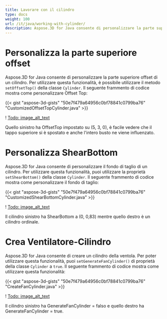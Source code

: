 ```yaml
---
title: Lavorare con il cilindro
type: docs
weight: 100
url: /it/java/working-with-cylinder/
description: Aspose.3D for Java consente di personalizzare la parte superiore offset di un cilindro. Per utilizzare questa funzionalità, è possibile utilizzare setMetodo OffsetTop() della classe Cilindro.
---
```

#  **Personalizza la parte superiore offset**
Aspose.3D for Java consente di personalizzare la parte superiore offset di un cilindro. Per utilizzare questa funzionalità, è possibile utilizzare il metodo `setOffsetTop()` della classe `Cylinder`. Il seguente frammento di codice mostra come personalizzare Offset Top:



{{< gist "aspose-3d-gists" "50e7f479a64956c0bf78841c0799ba76" "CustomizedOffsetTopCylinder.java" >}}

! [Todo: image_alt_text](working-with-cylinder_1.png)

Quello sinistro ha OffsetTop impostato su (5, 3, 0), è facile vedere che il tappo superiore si è spostato e anche l'intero busto ne viene influenzato.
#  **Personalizza ShearBottom**
Aspose.3D for Java consente di personalizzare il fondo di taglio di un cilindro. Per utilizzare questa funzionalità, puoi utilizzare la proprietà `setShearBottom()` della classe `Cylinder`. Il seguente frammento di codice mostra come personalizzare il fondo di taglio:



{{< gist "aspose-3d-gists" "50e7f479a64956c0bf78841c0799ba76" "CustomizedShearBottomCylinder.java" >}}

! [Todo: image_alt_text](working-with-cylinder_2.png)

Il cilindro sinistro ha ShearBottom a (0, 0,83) mentre quello destro è un cilindro ordinale.
#  **Crea Ventilatore-Cilindro**
Aspose.3D for Java consente di creare un cilindro della ventola. Per poter utilizzare questa funzionalità, puoi `setGenerateFanCylinder()` di proprietà della classe `Cylinder` a `true`. Il seguente frammento di codice mostra come utilizzare questa funzionalità:



{{< gist "aspose-3d-gists" "50e7f479a64956c0bf78841c0799ba76" "CreateFanCylinder.java" >}}

! [Todo: image_alt_text](working-with-cylinder_3.png)

Il cilindro sinistro ha GenerateFanCylinder = falso e quello destro ha GenerateFanCylinder = true.
